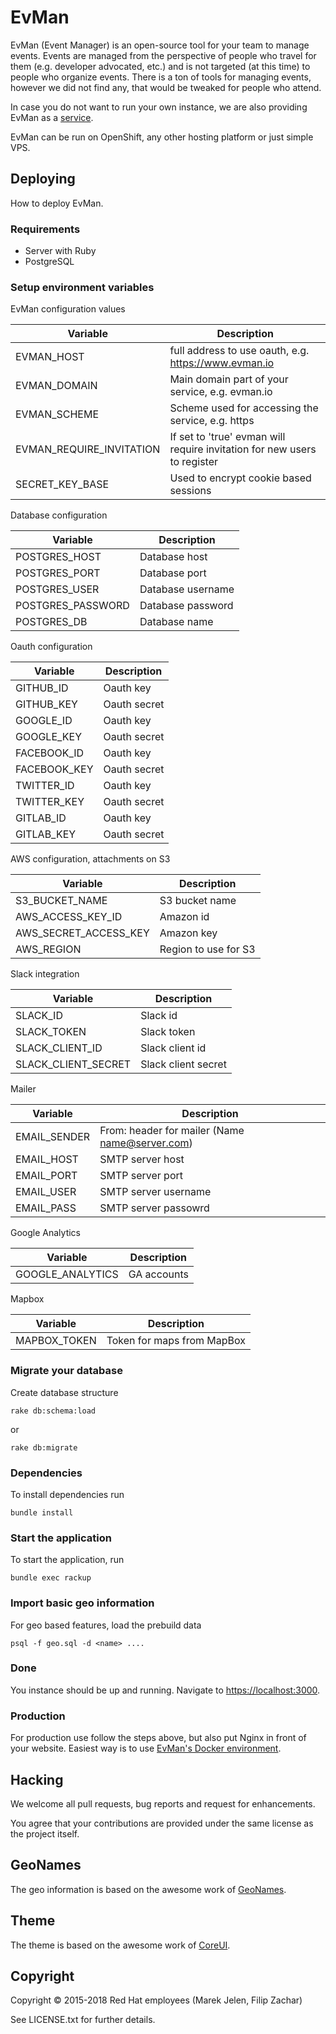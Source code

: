 # EvMan

EvMan (Event Manager) is an open-source tool for your team to manage events.
Events are managed from the perspective of people who travel for them (e.g.
developer advocated, etc.) and is not targeted (at this time) to people who
organize events. There is a ton of tools for managing events, however we did
not find any, that would be tweaked for people who attend.

In case you do not want to run your own instance, we are also providing EvMan
as a [service](https://www.evman.io).

EvMan can be run on OpenShift, any other hosting platform or just simple VPS.

## Deploying

How to deploy EvMan.

### Requirements

* Server with Ruby
* PostgreSQL

### Setup environment variables

EvMan configuration values

Variable | Description
--- | ---
EVMAN_HOST | full address to use oauth, e.g. https://www.evman.io
EVMAN_DOMAIN | Main domain part of your service, e.g. evman.io 
EVMAN_SCHEME | Scheme used for accessing the service, e.g. https
EVMAN_REQUIRE_INVITATION | If set to 'true' evman will require invitation for new users to register
SECRET_KEY_BASE | Used to encrypt cookie based sessions

Database configuration

Variable | Description
--- | ---
POSTGRES_HOST | Database host
POSTGRES_PORT | Database port
POSTGRES_USER | Database username
POSTGRES_PASSWORD | Database password
POSTGRES_DB | Database name

Oauth configuration

Variable | Description
--- | ---
GITHUB_ID | Oauth key
GITHUB_KEY | Oauth secret
GOOGLE_ID | Oauth key
GOOGLE_KEY | Oauth secret
FACEBOOK_ID | Oauth key
FACEBOOK_KEY | Oauth secret
TWITTER_ID | Oauth key
TWITTER_KEY | Oauth secret 
GITLAB_ID | Oauth key
GITLAB_KEY | Oauth secret

AWS configuration, attachments on S3

Variable | Description
--- | ---
S3_BUCKET_NAME | S3 bucket name
AWS_ACCESS_KEY_ID | Amazon id
AWS_SECRET_ACCESS_KEY | Amazon key
AWS_REGION | Region to use for S3

Slack integration

Variable | Description
--- | ---
SLACK_ID | Slack id
SLACK_TOKEN | Slack token 
SLACK_CLIENT_ID | Slack client id
SLACK_CLIENT_SECRET | Slack client secret

Mailer

Variable | Description
--- | ---
EMAIL_SENDER | From: header for mailer (Name <name@server.com>)
EMAIL_HOST | SMTP server host
EMAIL_PORT | SMTP server port
EMAIL_USER | SMTP server username
EMAIL_PASS | SMTP server passowrd

Google Analytics

Variable | Description
--- | ---
GOOGLE_ANALYTICS | GA accounts

Mapbox

Variable | Description
--- | ---
MAPBOX_TOKEN | Token for maps from MapBox

### Migrate your database

Create database structure

```
rake db:schema:load
```

or 

```
rake db:migrate
```

### Dependencies

To install dependencies run

```
bundle install
```

### Start the application

To start the application, run

```
bundle exec rackup
```

### Import basic geo information

For geo based features, load the prebuild data

```
psql -f geo.sql -d <name> ....
```

### Done

You instance should be up and running. 
Navigate to [https://localhost:3000](https://localhost:3000).

### Production

For production use follow the steps above, but also put Nginx in front 
of your website. Easiest way is to use 
[EvMan's Docker environment](https://gitlab.com/evman/docker-env).

## Hacking

We welcome all pull requests, bug reports and request for enhancements.

You agree that your contributions are provided under the same 
license as the project itself.

## GeoNames

The geo information is based on the awesome work of
[GeoNames](http://www.geonames.org).

## Theme

The theme is based on the awesome work of [CoreUI](http://coreui.io).

## Copyright

Copyright © 2015-2018 Red Hat employees (Marek Jelen, Filip Zachar)

See LICENSE.txt for further details.
